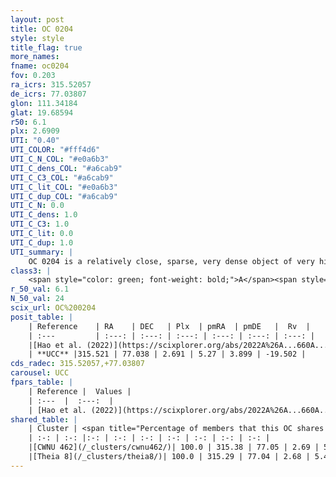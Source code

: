 ```yaml
---
layout: post
title: OC 0204
style: style
title_flag: true
more_names: 
fname: oc0204
fov: 0.203
ra_icrs: 315.52057
de_icrs: 77.03807
glon: 111.34184
glat: 19.68594
r50: 6.1
plx: 2.6909
UTI: "0.40"
UTI_COLOR: "#fff4d6"
UTI_C_N_COL: "#e0a6b3"
UTI_C_dens_COL: "#a6cab9"
UTI_C_C3_COL: "#a6cab9"
UTI_C_lit_COL: "#e0a6b3"
UTI_C_dup_COL: "#a6cab9"
UTI_C_N: 0.0
UTI_C_dens: 1.0
UTI_C_C3: 1.0
UTI_C_lit: 0.0
UTI_C_dup: 1.0
UTI_summary: |
    OC 0204 is a relatively close, sparse, very dense object of very high C3 quality. It was recently reported in the literature. This object shares a large percentage of members with 2 later reported entries.<br><br><span style="color: #99180f; font-weight: bold;">Warning: </span>contains less than 25 stars with <i>P>0.5</i> estimated.
class3: |
    <span style="color: green; font-weight: bold;">A</span><span style="color: green; font-weight: bold;">A</span>
r_50_val: 6.1
N_50_val: 24
scix_url: OC%200204
posit_table: |
    | Reference    | RA    | DEC   | Plx  | pmRA  | pmDE   |  Rv  |
    | :---         | :---: | :---: | :---: | :---: | :---: | :---: |
    |[Hao et al. (2022)](https://scixplorer.org/abs/2022A%26A...660A...4H) | 315.504 | 77.031 | 2.669 | 5.41 | 3.862 | -27.566 |
    | **UCC** |315.521 | 77.038 | 2.691 | 5.27 | 3.899 | -19.502 | 
cds_radec: 315.52057,+77.03807
carousel: UCC
fpars_table: |
    | Reference |  Values |
    | :---  |  :---:  |
    | [Hao et al. (2022)](https://scixplorer.org/abs/2022A%26A...660A...4H) | `AG=1.08, age=6.3, Z=0.016` |
shared_table: |
    | Cluster | <span title="Percentage of members that this OC shares with the ones listed">%</span>   | RA   | DEC   | Plx   | pmRA  | pmDE  | Rv | UTI |
    | :-: | :-: |:-: | :-: | :-: | :-: | :-: | :-: | :-: |
    |[CWNU 462](/_clusters/cwnu462/)| 100.0 | 315.38 | 77.05 | 2.69 | 5.38 | 3.85 | -19.5 |0.32 |
    |[Theia 8](/_clusters/theia8/)| 100.0 | 315.29 | 77.04 | 2.68 | 5.49 | 3.68 | -20.48 |0.11 |
---
```

